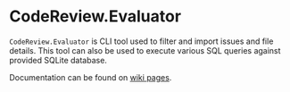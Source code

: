 # CodeReview.Evaluator

`CodeReview.Evaluator` is CLI tool used to filter and import issues and file details. This tool can also be used to execute various SQL queries against provided SQLite database.

Documentation can be found on [wiki pages](https://github.com/GodelTech/CodeReview.Evaluator/wiki).